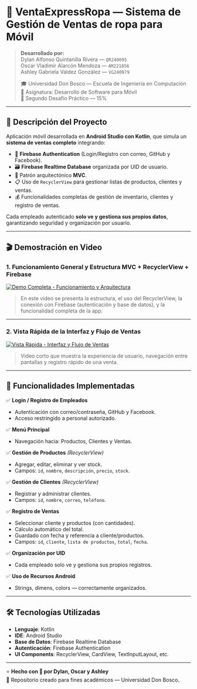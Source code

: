# 📱 VentaExpressRopa — Sistema de Gestión de Ventas de ropa para Móvil

> **Desarrollado por:**  
> Dylan Alfonso Quintanilla Rivera — `QR240095`  
> Oscar Vladimir Alarcón Mendoza — `AM221856`  
> Ashley Gabriela Valdez González — `VG240979`  
>  
> 🎓 Universidad Don Bosco — Escuela de Ingeniería en Computación  
> 📅 Asignatura: Desarrollo de Software para Móvil  
> 🧩 Segundo Desafío Práctico — 15%

---

## 📌 Descripción del Proyecto

Aplicación móvil desarrollada en **Android Studio con Kotlin**, que simula un **sistema de ventas completo** integrando:

- 🔐 **Firebase Authentication** (Login/Registro con correo, GitHub y Facebook).
- 🗃️ **Firebase Realtime Database** organizada por UID de usuario.
- 🧭 Patrón arquitectónico **MVC**.
- 📋 Uso de `RecyclerView` para gestionar listas de productos, clientes y ventas.
- 💰 Funcionalidades completas de gestión de inventario, clientes y registro de ventas.

Cada empleado autenticado **solo ve y gestiona sus propios datos**, garantizando seguridad y organización por usuario.

---

## 🎬 Demostración en Video

### 1. Funcionamiento General y Estructura MVC + RecyclerView + Firebase

[![Demo Completa - Funcionamiento y Arquitectura](https://img.youtube.com/vi/PMBBISQDRIY/0.jpg)](https://youtu.be/PMBBISQDRIY)

> En este video se presenta la estructura, el uso del RecyclerView, la conexión con Firebase (autenticación y base de datos), y la funcionalidad completa de la app.

---

### 2. Vista Rápida de la Interfaz y Flujo de Ventas

[![Vista Rápida - Interfaz y Flujo de Ventas](https://img.youtube.com/vi/FeAYapEAS1A/0.jpg)](https://youtube.com/shorts/FeAYapEAS1A?feature=share)

> Video corto que muestra la experiencia de usuario, navegación entre pantallas y registro rápido de una venta.

---

## 🧩 Funcionalidades Implementadas

✅ **Login / Registro de Empleados**  
- Autenticación con correo/contraseña, GitHub y Facebook.  
- Acceso restringido a personal autorizado.

✅ **Menú Principal**  
- Navegación hacia: Productos, Clientes y Ventas.

✅ **Gestión de Productos** *(RecyclerView)*  
- Agregar, editar, eliminar y ver stock.  
- Campos: `id`, `nombre`, `descripción`, `precio`, `stock`.

✅ **Gestión de Clientes** *(RecyclerView)*  
- Registrar y administrar clientes.  
- Campos: `id`, `nombre`, `correo`, `teléfono`.

✅ **Registro de Ventas**  
- Seleccionar cliente y productos (con cantidades).  
- Cálculo automático del total.  
- Guardado con fecha y referencia a cliente/productos.  
- Campos: `id`, `cliente`, `lista de productos`, `total`, `fecha`.

✅ **Organización por UID**  
- Cada empleado solo ve y gestiona sus propios registros.

✅ **Uso de Recursos Android**  
- Strings, dimens, colors — correctamente organizados.

---

## 🛠️ Tecnologías Utilizadas

- **Lenguaje**: Kotlin
- **IDE**: Android Studio
- **Base de Datos**: Firebase Realtime Database
- **Autenticación**: Firebase Authentication
- **UI Components**: RecyclerView, CardView, TextInputLayout, etc.

---

⭐ **Hecho con 💙 por Dylan, Oscar y Ashley**  
📌 Repositorio creado para fines académicos — Universidad Don Bosco.
